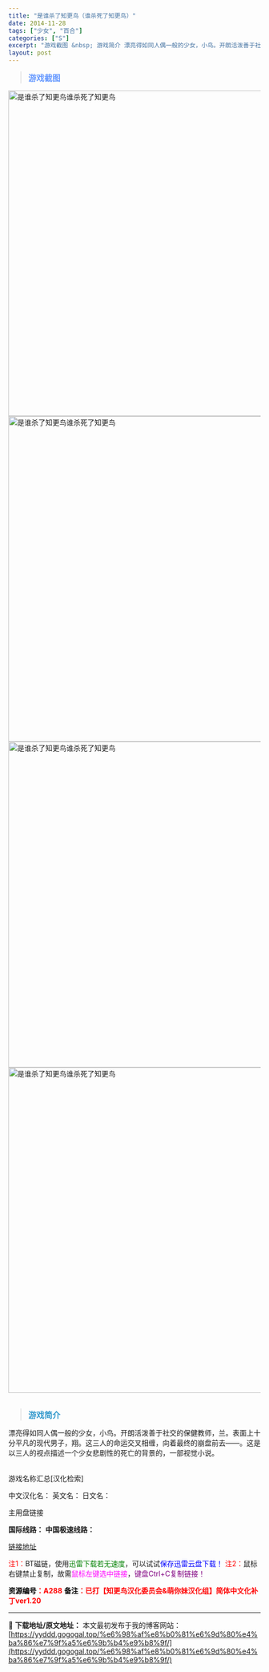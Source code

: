 ```yaml
---
title: "是谁杀了知更鸟（谁杀死了知更鸟）"
date: 2014-11-28
tags: ["少女", "百合"]
categories: ["S"]
excerpt: "游戏截图 &nbsp; 游戏简介 漂亮得如同人偶一般的少女，小鸟。开朗活泼善于社交的保健教师，兰。表面上十分平凡的现代男子，翔。这三人的命运交叉相缠，向着最终的崩盘前去——。这是以三人的视点描述一个少女悲剧性的死亡的背景的，一部视觉小说。 &nbsp; 游戏名称汇总[汉化检索] 中文汉化名： 英文名&hellip;"
layout: post
---
```


<div>
<blockquote><b><span style="font-size: 12pt; color: #6699ff;">游戏截图</span></b></blockquote>
<div><img title="点击放大" src="https://yyddd.gogogal.top/wp-content/uploads/2025/04/20250430_6811fa579ecde.webp" alt="是谁杀了知更鸟谁杀死了知更鸟" width="650" /></div>
<div><img title="点击放大" src="https://cdn.ttloli.com/pic/005ODKsIjw1f67tzoccdoj30zm0lgaj9.webp" alt="是谁杀了知更鸟谁杀死了知更鸟" width="650" /></div>
<div><img title="点击放大" src="https://cdn.ttloli.com/pic/005ODKsIjw1f67tzr6porj30zm0lgwkl.webp" alt="是谁杀了知更鸟谁杀死了知更鸟" width="650" /></div>
<div><img title="点击放大" src="https://yyddd.gogogal.top/wp-content/uploads/2025/04/20250430_6811fa634d2f1.webp" alt="是谁杀了知更鸟谁杀死了知更鸟" width="650" /></div>
&nbsp;
<blockquote><b><span style="font-size: 12pt; color: #3399cc;">游戏简介</span></b></blockquote>
<div>漂亮得如同人偶一般的少女，小鸟。开朗活泼善于社交的保健教师，兰。表面上十分平凡的现代男子，翔。这三人的命运交叉相缠，向着最终的崩盘前去——。这是以三人的视点描述一个少女悲剧性的死亡的背景的，一部视觉小说。</div>
&nbsp;

游戏名称汇总[汉化检索]

中文汉化名：
英文名：
日文名：
</div>
<div class="panel panel-primary">
<div class="panel-heading">主用盘链接</div>
<div class="panel-body">

<b>国际线路：</b>
<b>中国极速线路：</b>

<!--wechatfans start-->

<a href="https://pan.xunlei.com/s/VOSNmpQ-fm7DmgcUeAJ36SfdA1?pwd=bucv#">链接地址</a>

<!--wechatfans end-->
<span style="color: #ff0000;">注1：</span>BT磁链，使用<span style="color: #008000;">迅雷下载若无速度</span>，可以试试<span style="color: #0000ff;">保存迅雷云盘下载！</span>
<span style="color: #ff0000;">注2：</span>鼠标右键禁止复制，故需<span style="color: #ff00ff;">鼠标左键选中链接</span>，<span style="color: #800080;">键盘Ctrl+C复制链接！</span>

</div>
<div class="panel-footer"><span style="color: #ff0000;"><b><span style="color: #000000;">资源编号</span>：A288</b></span>
<span style="color: #ff0000;"><b><span style="color: #000000;">备注</span>：已打【知更鸟汉化委员会&amp;萌你妹汉化组】简体中文化补丁ver1.20</b></span></div>
</div>

---
📖 **下载地址/原文地址：** 本文最初发布于我的博客网站：[https://yyddd.gogogal.top/%e6%98%af%e8%b0%81%e6%9d%80%e4%ba%86%e7%9f%a5%e6%9b%b4%e9%b8%9f/](https://yyddd.gogogal.top/%e6%98%af%e8%b0%81%e6%9d%80%e4%ba%86%e7%9f%a5%e6%9b%b4%e9%b8%9f/)
